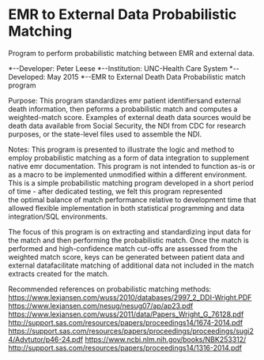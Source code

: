 # EMR to External Data Probabilistic Matching
Program to perform probabilistic matching between EMR and external data. 

*--Developer:  Peter Leese
*--Institution:  UNC-Health Care System
*--Developed:  May 2015
*--EMR to External Death Data Probabilistic match program 

Purpose:  This program standardizes emr patient
 identifiersand external death information, then peforms
 a probabilistic match and computes a weighted-match
 score. Examples of external death data sources would
 be death data available from Social Security, the NDI
 from CDC for research purposes, or the state-level files 
used to assemble the NDI.  

Notes:  This program is presented to illustrate the
logic and method to employ probabilistic matching as a
form of data integration to supplement native emr 
documentation.  This program is not intended to function
as-is or as a macro to be implemented unmodified within
a different environment.  This is a simple probabilistic 
matching program developed in a short period of time - 
after dedicated testing, we felt this program represented  
the optimal balance of match performance relative to 
development time that allowed flexible implementation 
in both statistical programming and data integration/SQL
environments.  

The focus of this program is on extracting and standardizing 
input data for the match and then performing the probabilistic match. 
Once the match is performed and high-confidence match cut-offs are 
assessed from the weighted match score, keys can be generated between
patient data and external datafacilitate matching of additional 
data not included in the match extracts created for the match.

Recommended references on probabilistic matching methods:
https://www.lexjansen.com/wuss/2010/databases/2997_2_DDI-Wright.PDF
https://www.lexjansen.com/nesug/nesug07/ap/ap23.pdf
https://www.lexjansen.com/wuss/2011/data/Papers_Wright_G_76128.pdf
http://support.sas.com/resources/papers/proceedings14/1674-2014.pdf
https://support.sas.com/resources/papers/proceedings/proceedings/sugi24/Advtutor/p46-24.pdf
https://www.ncbi.nlm.nih.gov/books/NBK253312/
http://support.sas.com/resources/papers/proceedings14/1316-2014.pdf

